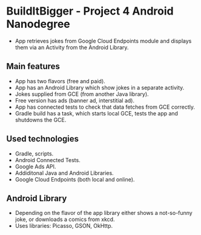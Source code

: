 # BuildItBigger - Project 4 Android Nanodegree
* App retrieves jokes from Google Cloud Endpoints module and displays them via an Activity from the Android Library.

## Main features
* App has two flavors (free and paid).
* App has an Android Library which show jokes in a separate activity.
* Jokes supplied from GCE (from another Java library).
* Free version has ads (banner ad, interstitial ad).
* App has connected tests to check that data fetches from GCE correctly.
* Gradle build has a task, which starts local GCE, tests the app and shutdowns the GCE.

## Used technologies
* Gradle, scripts.
* Android Connected Tests.
* Google Ads API.
* Addiditonal Java and Android Libraries.
* Google Cloud Endpoints (both local and online).

## Android Library
* Depending on the flavor of the app library either shows a not-so-funny joke, or downloads a comics from xkcd.
* Uses libraries: Picasso, GSON, OkHttp.